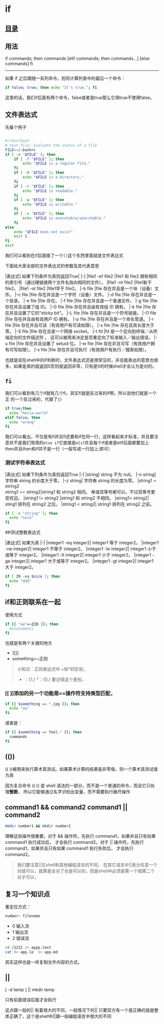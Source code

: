 # if
## [目录](./summary.md)
## 用法
if commands; then
     commands
[elif commands; then
     commands...]
[else
     commands]
fi

---

如果 if 之后跟随一系列命令，则将计算列表中的最后一个命令：
```bash
if false; true; then echo "It's true."; fi

```

这里的话，我们if后面有两个命令，false或者是true那么它用true不使用false。

## 文件表达式

先看个例子

```bash

#!/bin/bash
# test-file: Evaluate the status of a file
FILE=~/.bashrc
if [ -e "$FILE" ]; then
    if [ -f "$FILE" ]; then
        echo "$FILE is a regular file."
    fi
    if [ -d "$FILE" ]; then
        echo "$FILE is a directory."
    fi
    if [ -r "$FILE" ]; then
        echo "$FILE is readable."
    fi
    if [ -w "$FILE" ]; then
        echo "$FILE is writable."
    fi
    if [ -x "$FILE" ]; then
        echo "$FILE is executable/searchable."
    fi
else
    echo "$FILE does not exist"
    exit 1
fi
exit
```
我们可以看到在if后面接了一个`[]`这个东西里面就是文件表达式

下面给大家全部的文件表达式的参数及其代表意思

|表达式|	如果下列条件为真则返回True|
|-|
|file1 -ef file2	|file1 和 file2 拥有相同的索引号（通过硬链接两个文件名指向相同的文件）。
|file1 -nt file2	|file1新于 file2。
|file1 -ot file2	|file1早于 file2。
|-b file	|file 存在并且是一个块（设备）文件。
|-c file	|file 存在并且是一个字符（设备）文件。
|-d file	|file 存在并且是一个目录。
|-e file	|file 存在。
|-f file	|file 存在并且是一个普通文件。
|-g file	|file 存在并且设置了组 ID。
|-G file	|file 存在并且由有效组 ID 拥有。
|-k file	|file 存在并且设置了它的“sticky bit”。
|-L file	|file 存在并且是一个符号链接。
|-O file	|file 存在并且由有效用户 ID 拥有。
|-p file	|file 存在并且是一个命名管道。
|-r file	|file 存在并且可读（有效用户有可读权限）。
|-s file	|file 存在且其长度大于零。
|-S file	|file 存在且是一个网络 socket。
|-t fd	|fd 是一个定向到终端／从终端定向的文件描述符 。 这可以被用来决定是否重定向了标准输入／输出错误。
|-u file	|file 存在并且设置了 setuid 位。
|-w file	|file 存在并且可写（有效用户拥有可写权限）。
|-x file	|file 存在并且可执行（有效用户有执行／搜索权限）。

也就是说在shell中的if判断时，文件表达式还是很常见的，并且能表达的意思也很多。如果是真的就返回0否则就返回非零，只有是0的时候shell才会认为是对的。

## `fi`
我们可以看到有几个if就有几个fi，其实fi就是反过来的if啊，所以说他们就是一个正 的一个反过来的，代替了`{}`
  ```bash
  if true;then
    echo "hello-world"
  elif false; then
    echo "wrong"
  fi
  ```
  我们可以看出，不仅是有fi并且fi还要和if在同一行，这样看起来才标准，并且要注意并不是我们常用的`else if`它直接是`elif`并且每个if或者是elif后面都要加上 then并且then和if并不是一行（一般写成一行加上;即可）

###  测试字符串表达式

|表达式|	如果下列条件为真则返回True
|-|
|string|	string 不为 null。
|-n string|	字符串 string 的长度大于零。
|-z string|	字符串 string 的长度为零。
|string1 = string2  <br/>string1 == string2|string1 和 string2 相同。 单或双等号都可以，不过双等号更受欢迎。
|string1 != string2	|string1 和 string2 不相同。
|string1> string2|	sting1 排列在 string2 之后。
|string1 < string2|	string1 排列在 string2 之前。

```bash
if [ -n "string" ]; then
  echo "nice"
fi
```
##测试整数表达式

|表达式|	如果为真
|-|
|integer1 -eq integer2|	integer1 等于 integer2。
|integer1 -ne integer2|	integer1 不等于 integer2。
|integer1 -le integer2|	integer1 小于或等于 integer2。
|integer1 -lt integer2|	integer1 小于 integer2。
|integer1 -ge integer2|	integer1 大于或等于 integer2。
|integer1 -gt integer2|	integer1 大于 integer2。

```bash
if [ 29 -eq $nice ]; then
  echo "ddd"
fi
```

## if和正则联系在一起

使用方式

```bash
if [[ "aa"=~正则 ]]; then
  #statements
fi
```
也就是有两个关键的地方
- [[]]
- something=~正则

> 小知识：正则表达式中 +和*的区别，
> + ：{1,}
> \*：{0,}
> 要记得这个差别。

### [[ ]]添加的另一个功能是==操作符支持类型匹配，

```bash
if [[ $something == *.jpg ]]; then
  echo "aa"
fi
```
或者是：
```bash
if [[ $something == fool.* ]]; then
  commands
fi
```
## (())

(( ))被用来执行算术真测试。如果算术计算的结果是非零值，则一个算术真测试值为真


因为复合命令 (( )) 是 shell 语法的一部分，而不是一个普通的命令，而且它只处理**整数**， 所以它能够通过名字识别出变量，而不需要执行展开操作

## command1 && command2 command1 || command2

```bash
mkdir number1 && mkdir number2
```

理解这些操作很重要。对于 && 操作符，先执行 command1，如果并且只有如果 command1 执行成功后， 才会执行 command2。对于 || 操作符，先执行 command1，如果并且只有如果 command1 执行失败后， 才会执行 command2。

> 我们要注意||在shell和其他编程语言的不同，
> 在其它语言中||表示任意一个对就可以，就算是全对了也是可以的，但是shell中必须是第一个错第二个对才可以，

## 复习一个知识点

重定位方式：
```bash
number> filename
```
- 0 输入流
- 1 输出流
- 2 错误流

```bash
cd /1212 2> appp.text
cat 0< app.le  1> app.md

```
其实这样也是一样复制文件内容的方式。

## ||

 [ -d temp ] || mkdir temp

 只有前面错误后面才会执行

 这点跟一般的|| 有着很大的不同，一般情况下的|| 只要双方有一个是正确的就是整体正确了，这个是shell中||跟一般编程语言中很大的不同

 
